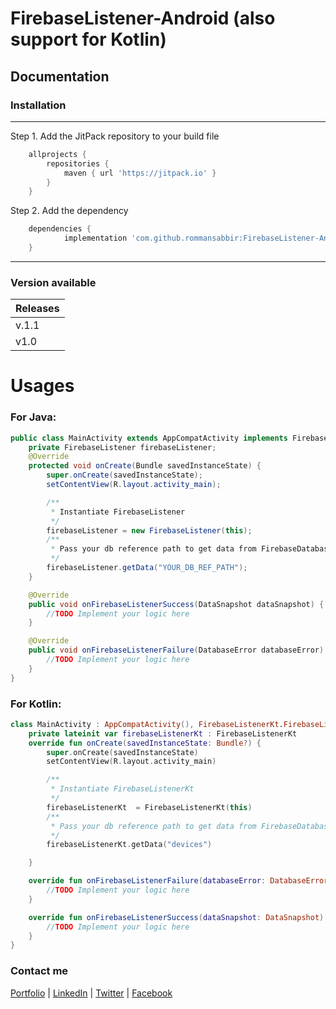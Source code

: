 # FirebaseListener-Android (also support for Kotlin)

## Documentation

### Installation
---
Step 1. Add the JitPack repository to your build file 

```gradle
	allprojects {
		repositories {
			maven { url 'https://jitpack.io' }
		}
	}
```

Step 2. Add the dependency

```gradle
	dependencies {
	        implementation 'com.github.rommansabbir:FirebaseListener-Android:Tag'
	}
```

---

### Version available

| Releases        
| ------------- |
| v.1.1         |
| v1.0          |


# Usages

### For Java: 

```java
public class MainActivity extends AppCompatActivity implements FirebaseListener.FirebaseListenerInterface {
    private FirebaseListener firebaseListener;
    @Override
    protected void onCreate(Bundle savedInstanceState) {
        super.onCreate(savedInstanceState);
        setContentView(R.layout.activity_main);

        /**
         * Instantiate FirebaseListener
         */
        firebaseListener = new FirebaseListener(this);
        /**
         * Pass your db reference path to get data from FirebaseDatabase
         */
        firebaseListener.getData("YOUR_DB_REF_PATH");
    }

    @Override
    public void onFirebaseListenerSuccess(DataSnapshot dataSnapshot) {
        //TODO Implement your logic here
    }

    @Override
    public void onFirebaseListenerFailure(DatabaseError databaseError) {
        //TODO Implement your logic here
    }
}
```




### For Kotlin: 

```kotlin
class MainActivity : AppCompatActivity(), FirebaseListenerKt.FirebaseListenerInterface{
    private lateinit var firebaseListenerKt : FirebaseListenerKt
    override fun onCreate(savedInstanceState: Bundle?) {
        super.onCreate(savedInstanceState)
        setContentView(R.layout.activity_main)

        /**
         * Instantiate FirebaseListenerKt
         */
        firebaseListenerKt  = FirebaseListenerKt(this)
        /**
         * Pass your db reference path to get data from FirebaseDatabase
         */
        firebaseListenerKt.getData("devices")

    }

    override fun onFirebaseListenerFailure(databaseError: DatabaseError) {
        //TODO Implement your logic here
    }

    override fun onFirebaseListenerSuccess(dataSnapshot: DataSnapshot) {
        //TODO Implement your logic here
    }
}
```

### Contact me
[Portfolio](https://www.rommansabbir.com/) | [LinkedIn](https://www.linkedin.com/in/rommansabbir/) | [Twitter](https://www.twitter.com/itzrommansabbir/) | [Facebook](https://www.facebook.com/itzrommansabbir/)

